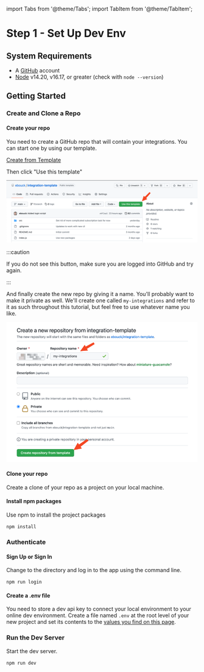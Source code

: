 import Tabs from '@theme/Tabs';
import TabItem from '@theme/TabItem';

# Step 1 - Set Up Dev Env

## System Requirements

* A [GitHub](https://github.com/) account
* [Node](https://nodejs.org/en/) v14.20, v16.17, or greater (check with `node --version`)

## Getting Started

### Create and Clone a Repo

#### Create your repo

You need to create a GitHub repo that will contain your integrations. You can start one by using our template. 

[Create from Template](https://github.com/ebouck/integration-template)

Then click "Use this template"

![Use this template screenshot](./img/set-up-dev-env-1.png)

:::caution

If you do not see this button, make sure you are logged into GitHub and try again.

:::

And finally create the new repo by giving it a name. You'll probably want to make it private as well. We'll create one called `my-integrations` and refer to it as such throughout this tutorial, but feel free to use whatever name you like.

![Create cloned repo screenshot](./img/set-up-dev-env-2.png)

#### Clone your repo

Create a clone of your repo as a project on your local machine.

#### Install npm packages
Use npm to install the project packages

```shell
npm install
```


### Authenticate 

<Tabs>
  <TabItem value="auto" label="Automated" default>

#### Sign Up or Sign In

Change to the directory and log in to the app using the command line.

```shell
npm run login
```

  </TabItem>
  <TabItem value="manual" label="Manual" default>

#### Create a .env file

You need to store a dev api key to connect your local environment to your online dev environment. Create a file named `.env` at the root level of your new project and set its contents to the [values you find on this page](https://integration.bigidea.io/prototype/integrations/envs/dev/setup).


  </TabItem>
</Tabs>


### Run the Dev Server

Start the dev server.
```shell
npm run dev
```

